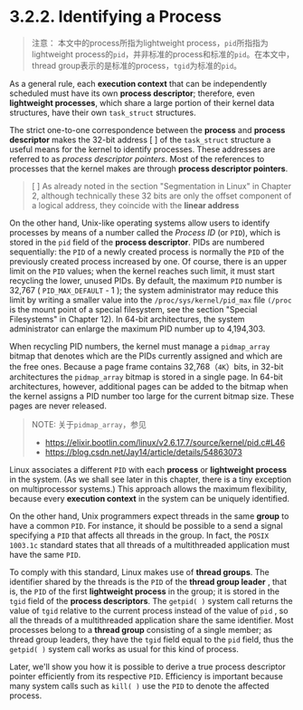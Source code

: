 # 3.2.2. Identifying a Process

> 注意： 本文中的process所指为lightweight process，`pid`所指指为lightweight process的`pid`，并非标准的process和标准的`pid`。在本文中，thread group表示的是标准的process，`tgid`为标准的`pid`。

As a general rule, each **execution context** that can be independently scheduled must have its own **process descriptor**; therefore, even **lightweight processes**, which share a large portion of their kernel data structures, have their own  `task_struct` structures.

The strict one-to-one correspondence between the **process** and **process descriptor** makes the 32-bit address [ ] of the  `task_struct` structure a useful means for the kernel to identify processes. These addresses are referred to as *process descriptor pointers*. Most of the references to processes that the kernel makes are through **process descriptor pointers**.

> [ ] As already noted in the section "Segmentation in Linux" in Chapter 2, although technically these 32 bits are only the offset component of a logical address, they coincide with the **linear address**

On the other hand, Unix-like operating systems allow users to identify processes by means of a number called the *Process ID* (or `PID`), which is stored in the  `pid` field of the **process descriptor**. PIDs are numbered sequentially: the `PID` of a newly created process is normally the `PID` of the previously created process increased by one. Of course, there is an upper limit on the `PID` values; when the kernel reaches such limit, it must start recycling the lower, unused PIDs. By default, the maximum `PID` number is 32,767 ( `PID_MAX_DEFAULT` - 1 ); the system administrator may reduce this limit by writing a smaller value into the `/proc/sys/kernel/pid_max` file `(/proc` is the mount point of a special filesystem, see the section "Special Filesystems" in Chapter 12). In 64-bit architectures, the system administrator can enlarge the maximum PID number up to 4,194,303.

When recycling PID numbers, the kernel must manage a  `pidmap_array` bitmap that denotes which are the PIDs currently assigned and which are the free ones. Because a page frame contains 32,768（`4K`）bits, in 32-bit architectures the  `pidmap_array` bitmap is stored in a single page. In 64-bit architectures, however, additional pages can be added to the bitmap when the kernel assigns a PID number too large for the current bitmap size. These pages are never released.

> NOTE: 关于`pidmap_array`，参见
> - https://elixir.bootlin.com/linux/v2.6.17.7/source/kernel/pid.c#L46
> - https://blog.csdn.net/Jay14/article/details/54863073



Linux associates a different `PID` with each **process** or **lightweight process** in the system. (As we shall see later in this chapter, there is a tiny exception on multiprocessor systems.) This approach allows the maximum flexibility, because every **execution context** in the system can be uniquely identified.

On the other hand, Unix programmers expect threads in the same **group** to have a common `PID`. For instance, it should be possible to a send a signal specifying a `PID` that affects all threads in the group. In fact, the `POSIX 1003.1c` standard states that all threads of a multithreaded application must have the same `PID`.

To comply with this standard, Linux makes use of **thread groups**. The identifier shared by the threads is the `PID` of the **thread group leader** , that is, the `PID` of the first **lightweight process** in the group; it is stored in the  `tgid` field of the **process descriptors**. The  `getpid( )` system call returns the value of  `tgid` relative to the current process instead of the value of  `pid` , so all the threads of a multithreaded application share the same identifier. Most processes belong to a **thread group** consisting of a single member; as thread group leaders, they have the  `tgid` field equal to the  `pid` field, thus the  `getpid( )` system call works as usual for this kind of process.

Later, we'll show you how it is possible to derive a true process descriptor pointer efficiently from its respective `PID`. Efficiency is important because many system calls such as  `kill( )` use the `PID` to denote the affected process.







